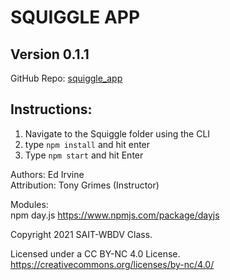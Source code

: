 #  SQUIGGLE APP
##  Version 0.1.1

GitHub Repo: [squiggle_app](https://github.com/edirvine333/squiggle_app)  

## Instructions:

1.  Navigate to the Squiggle folder using the CLI
2.  type `npm install` and hit enter
2.  Type `npm start` and hit Enter


Authors:  Ed Irvine  
Attribution:  Tony Grimes (Instructor)  

Modules:  
npm day.js  https://www.npmjs.com/package/dayjs

Copyright 2021 SAIT-WBDV Class.

Licensed under a CC BY-NC 4.0 License.  
https://creativecommons.org/licenses/by-nc/4.0/  
